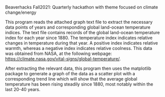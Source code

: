 Beaverhacks Fall2021: Quarterly hackathon with theme focused on climate change/energy

This program reads the attached graph text file to extract the necessary data points of years and corresponding
global land-ocean temperature indices. The text file contains records of the global land-ocean temperature index for 
each year since 1880. The temperature index indicates relative changes in temperature during that year. A positive 
index indicates relative warmth, whereas a negative index indicates relative coolness. This data was obtained from NASA, 
at the following webpage: https://climate.nasa.gov/vital-signs/global-temperature/. 

After extracting the relevant data, this program then uses the matplotlib  package to generate a graph of the data as 
a scatter plot with a corresponding trend line which will show that the average global temperature has been rising 
steadily since 1880, most notably within the last 20-40 years.